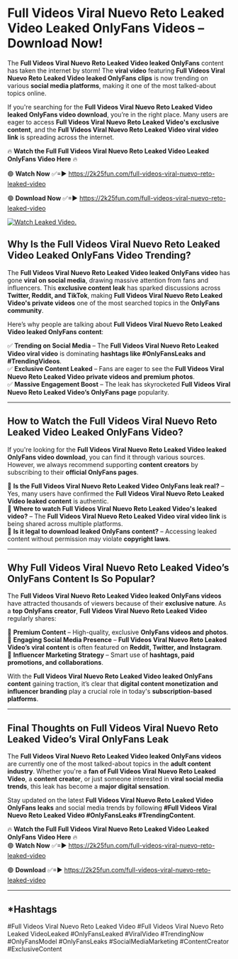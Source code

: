 # Full Videos Viral Nuevo Reto Leaked Video Leaked OnlyFans Videos – Download Now!

The **Full Videos Viral Nuevo Reto Leaked Video leaked OnlyFans** content has taken the internet by storm! The **viral video** featuring **Full Videos Viral Nuevo Reto Leaked Video leaked OnlyFans clips** is now trending on various **social media platforms**, making it one of the most talked-about topics online.  

If you're searching for the **Full Videos Viral Nuevo Reto Leaked Video leaked OnlyFans video download**, you’re in the right place. Many users are eager to access **Full Videos Viral Nuevo Reto Leaked Video's exclusive content**, and the **Full Videos Viral Nuevo Reto Leaked Video viral video link** is spreading across the internet.  

🔥 **Watch the Full Full Videos Viral Nuevo Reto Leaked Video Leaked OnlyFans Video Here** 🔥  

🟢 **Watch Now** ✅=► https://2k25fun.com/full-videos-viral-nuevo-reto-leaked-video

🟢 **Download Now** ✅=► https://2k25fun.com/full-videos-viral-nuevo-reto-leaked-video

[![Watch Leaked Video.](https://miro.medium.com/v2/resize:fit:828/format:webp/1*cilzJN44JGOrTw9NJCrNHA.gif "Watch Leaked Video")](https://2k25fun.com/full-videos-viral-nuevo-reto-leaked-video)

## **Why Is the Full Videos Viral Nuevo Reto Leaked Video Leaked OnlyFans Video Trending?**  

The **Full Videos Viral Nuevo Reto Leaked Video leaked OnlyFans video** has gone **viral on social media**, drawing massive attention from fans and influencers. This **exclusive content leak** has sparked discussions across **Twitter, Reddit, and TikTok**, making **Full Videos Viral Nuevo Reto Leaked Video's private videos** one of the most searched topics in the **OnlyFans community**.  

Here’s why people are talking about **Full Videos Viral Nuevo Reto Leaked Video leaked OnlyFans content**:  

✅ **Trending on Social Media** – The **Full Videos Viral Nuevo Reto Leaked Video viral video** is dominating **hashtags like #OnlyFansLeaks and #TrendingVideos**.  
✅ **Exclusive Content Leaked** – Fans are eager to see the **Full Videos Viral Nuevo Reto Leaked Video private videos and premium photos**.  
✅ **Massive Engagement Boost** – The leak has skyrocketed **Full Videos Viral Nuevo Reto Leaked Video’s OnlyFans page** popularity.  

---

## **How to Watch the Full Videos Viral Nuevo Reto Leaked Video Leaked OnlyFans Video?**  

If you're looking for the **Full Videos Viral Nuevo Reto Leaked Video leaked OnlyFans video download**, you can find it through various sources. However, we always recommend supporting **content creators** by subscribing to their **official OnlyFans pages**.  

🔹 **Is the Full Videos Viral Nuevo Reto Leaked Video OnlyFans leak real?** – Yes, many users have confirmed the **Full Videos Viral Nuevo Reto Leaked Video leaked content** is authentic.  
🔹 **Where to watch Full Videos Viral Nuevo Reto Leaked Video's leaked video?** – The **Full Videos Viral Nuevo Reto Leaked Video viral video link** is being shared across multiple platforms.  
🔹 **Is it legal to download leaked OnlyFans content?** – Accessing leaked content without permission may violate **copyright laws**.  

---

## **Why Full Videos Viral Nuevo Reto Leaked Video’s OnlyFans Content Is So Popular?**  

The **Full Videos Viral Nuevo Reto Leaked Video leaked OnlyFans videos** have attracted thousands of viewers because of their **exclusive nature**. As a **top OnlyFans creator**, **Full Videos Viral Nuevo Reto Leaked Video** regularly shares:  

📌 **Premium Content** – High-quality, exclusive **OnlyFans videos and photos**.  
📌 **Engaging Social Media Presence** – **Full Videos Viral Nuevo Reto Leaked Video’s viral content** is often featured on **Reddit, Twitter, and Instagram**.  
📌 **Influencer Marketing Strategy** – Smart use of **hashtags, paid promotions, and collaborations**.  

With the **Full Videos Viral Nuevo Reto Leaked Video leaked OnlyFans content** gaining traction, it’s clear that **digital content monetization and influencer branding** play a crucial role in today's **subscription-based platforms**.  

---

## **Final Thoughts on Full Videos Viral Nuevo Reto Leaked Video’s Viral OnlyFans Leak**  

The **Full Videos Viral Nuevo Reto Leaked Video leaked OnlyFans videos** are currently one of the most talked-about topics in the **adult content industry**. Whether you're a **fan of Full Videos Viral Nuevo Reto Leaked Video**, a **content creator**, or just someone interested in **viral social media trends**, this leak has become a **major digital sensation**.  

Stay updated on the latest **Full Videos Viral Nuevo Reto Leaked Video OnlyFans leaks** and social media trends by following **#Full Videos Viral Nuevo Reto Leaked Video #OnlyFansLeaks #TrendingContent**.  

🔥 **Watch the Full Full Videos Viral Nuevo Reto Leaked Video Leaked OnlyFans Video Here** 🔥  
🟢 **Watch Now** ✅=► https://2k25fun.com/full-videos-viral-nuevo-reto-leaked-video

🟢 **Download** ✅=► https://2k25fun.com/full-videos-viral-nuevo-reto-leaked-video

---

## *Hashtags
#Full Videos Viral Nuevo Reto Leaked Video #Full Videos Viral Nuevo Reto Leaked VideoLeaked #OnlyFansLeaked #ViralVideo #TrendingNow #OnlyFansModel #OnlyFansLeaks #SocialMediaMarketing #ContentCreator #ExclusiveContent  